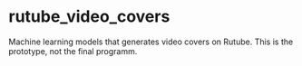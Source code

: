 # rutube_video_covers
Machine learning models that generates video covers on Rutube.
This is the prototype, not the final programm.
